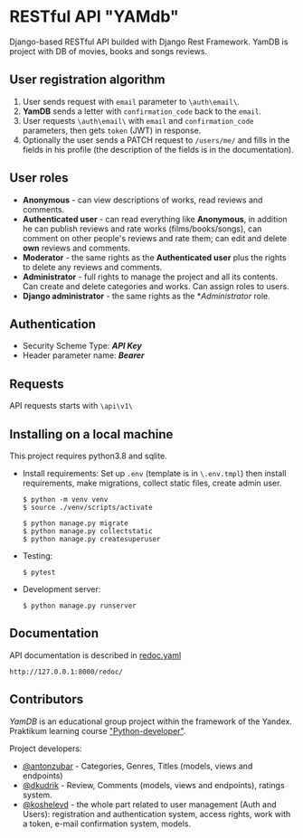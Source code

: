 # RESTful API "YAMdb"

Django-based RESTful API builded with Django Rest Framework.
YamDB is project with DB of movies, books and songs reviews.

## User registration algorithm
1. User sends request with `email` parameter to `\auth\email\`.
2. **YamDB** sends a letter with `confirmation_code` back to the `email`.
3. User requests `\auth\email\` with `email` and `confirmation_code` 
   parameters, then gets `token` (JWT) in response.
4. Optionally the user sends a PATCH request to `/users/me/` and fills in 
   the fields in his profile (the description of the fields is in the documentation).  

## User roles
- **Anonymous** - can view descriptions of works, read reviews and comments.
- **Authenticated user** - can read everything like **Anonymous**, in 
  addition he can publish reviews and rate works (films/books/songs), 
  can comment on other people's reviews and rate them; 
  can edit and delete **own** reviews and comments.
- **Moderator** - the same rights as the **Authenticated user** plus the 
  rights to delete any reviews and comments.
- **Administrator** - full rights to manage the project and all its contents.
  Can create and delete categories and works. Can assign roles to users.
- **Django administrator** - the same rights as the **Administrator* role.   

## Authentication
- Security Scheme Type: **_API Key_**
- Header parameter name: **_Bearer_**

## Requests
API requests starts with `\api\v1\`

## Installing on a local machine 

This project requires python3.8 and sqlite.

- Install requirements:
  Set up `.env` (template is in `\.env.tmpl`) then install requirements, 
  make migrations, collect static files, create admin user.
  ```
  $ python -m venv venv
  $ source ./venv/scripts/activate
  ```
  ```
  $ python manage.py migrate
  $ python manage.py collectstatic
  $ python manage.py createsuperuser
  ```
- Testing:
  ```
  $ pytest
  ```
- Development server:
  ```
  $ python manage.py runserver
  ```

## Documentation
API documentation is described in [redoc.yaml](https://github.com/koshelevd/api_yamdb/assets/redoc.yaml)
  ```
  http://127.0.0.1:8000/redoc/
  ```

## Contributors
*YamDB* is an educational group project within the framework of the Yandex.
  Praktikum learning course ["Python-developer"](https://praktikum.yandex.ru/profile/backend-developer/).

Project developers:
- [@antonzubar](https://github.com/antonzubar) - Categories, Genres, Titles (models, views and endpoints)
- [@dkudrik](https://github.com/DKudrik) - Review, Comments (models, views and endpoints),
  ratings system.
- [@koshelevd](https://github.com/koshelevd/) - the whole part related to user management (Auth and Users): 
  registration and authentication system, access rights, work with a token, 
  e-mail confirmation system, models. 